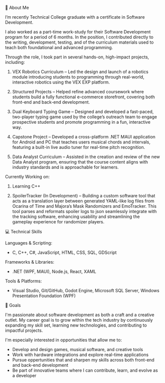 👋 About Me

I’m recently Technical College graduate with a certificate in Software Development.

I also worked as a part-time work-study for their Software Development program for a period of 6 months.
In the position, I contributed directly to the writing, development, testing, and of the curriculum materials used to teach both foundational and advanced programming. 

Through the role, I took part in several hands-on, high-impact projects, including:

1. VEX Robotics Curriculum – Led the design and launch of a robotics module introducing students to programming through real-world, interactive robotics using the VEX EXP platform.

2. Structured Projects – Helped refine advanced coursework where students build a fully functional e-commerce storefront, covering both front-end and back-end development.

3. Dual Keyboard Typing Game – Designed and developed a fast-paced, two-player typing game used by the college’s outreach team to engage prospective students and promote programming in a fun, interactive way.

4. Capstone Project – Developed a cross-platform .NET MAUI application for Android and PC that teaches users musical chords and intervals, featuring a built-in live audio tuner for real-time pitch recognition.

5. Data Analyst Curriculum – Assisted in the creation and review of the new Data Analyst program, ensuring that the course content aligns with industry standards and is approachable for learners.

Currently Working on:

1. Learning C++

2. SpoilerTracker (In Development) – Building a custom software tool that acts as a translation layer between generated YAML-like log files from Ocarina of Time and Majora’s Mask Randomizers and EmoTracker. This tool parses and reformats spoiler logs to json seamlessly integrate with the tracking software, enhancing usability and streamlining the gameplay experience for randomizer players.

💻 Technical Skills

Languages & Scripting:
- C, C++, C#, JavaScript, HTML, CSS, SQL, GDScript

Frameworks & Libraries:
- .NET (WPF, MAUI), Node.js, React, XAML

Tools & Platforms:
- Visual Studio, Git/GitHub, Godot Engine, Microsoft SQL Server, Windows Presentation Foundation (WPF)

🎯 Goals

I'm passionate about software development as both a craft and a creative outlet. My career goal is to grow within the tech industry by continuously expanding my skill set, learning new technologies, and contributing to impactful projects.

I'm especially interested in opportunities that allow me to:

- Develop and design games, musical software, and creative tools
- Work with hardware integrations and explore real-time applications
- Pursue oppertunities that and sharpen my skills across both front-end and back-end development
- Be part of innovative teams where I can contribute, learn, and evolve as a developer
